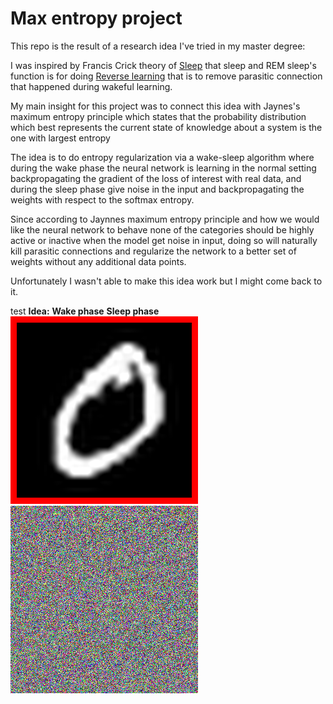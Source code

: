 # Max entropy project


This repo is the result of a research idea I've tried in my master degree:

I was inspired by Francis Crick theory of [Sleep](https://www.nature.com/articles/304111a0) that sleep and REM sleep's function is for doing [Reverse learning](https://en.wikipedia.org/wiki/Reverse_learning) that is to remove parasitic connection that happened during wakeful learning.

My main insight for this project was to connect this idea with Jaynes's maximum entropy principle which states that the probability distribution which best represents the current state of knowledge about a system is the one with largest entropy

 The idea is to do entropy regularization via a wake-sleep algorithm where during the wake phase the neural network is learning in the normal setting backpropagating the gradient of the loss of interest with real data, and during the sleep phase give noise in the input and backpropagating the weights with respect to the softmax entropy.

 Since according to Jaynnes maximum entropy principle and how we would like the neural network to behave none of the categories should be highly active or inactive when the model get noise in input, doing so will naturally kill parasitic connections and regularize the network to a better set of weights without any additional data points.




 Unfortunately I wasn't able to make this idea work but I might come back to it.

test
**Idea:**
**Wake phase**                                  **Sleep phase**
![animation1](figures/mnist_digits.gif)  ![animation2](figures/noise2.gif) 



 
